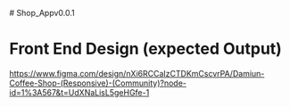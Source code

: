 
#   S h o p _ A p p v0.0.1
# Front End Design (expected Output)
https://www.figma.com/design/nXi6RCCaIzCTDKmCscvrPA/Damiun-Coffee-Shop-(Responsive)-(Community)?node-id=1%3A567&t=UdXNaLisL5geHGfe-1
